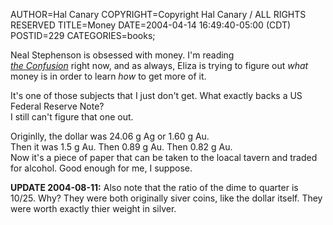 AUTHOR=Hal Canary
COPYRIGHT=Copyright Hal Canary / ALL RIGHTS RESERVED
TITLE=Money
DATE=2004-04-14 16:49:40-05:00 (CDT)
POSTID=229
CATEGORIES=books;

Neal Stephenson is obsessed with money. I'm reading  
[_the Confusion_](/isbn/?0060523867) right now, and as always, Eliza is trying to figure out _what_ money is in order to learn _how_ to get more of it.

It's one of those subjects that I just don't get. What exactly backs a US Federal Reserve Note?  
I still can't figure that one out.

Originlly, the dollar was 24.06 g Ag or 1.60 g Au.  
Then it was 1.5 g Au. Then 0.89 g Au. Then 0.82 g Au.  
Now it's a piece of paper that can be taken to the loacal tavern and traded for alcohol. Good enough for me, I suppose.

**UPDATE 2004-08-11:** Also note that the ratio of the dime to quarter is 10/25. Why? They were both originally siver coins, like the dollar itself. They were worth exactly thier weight in silver.
